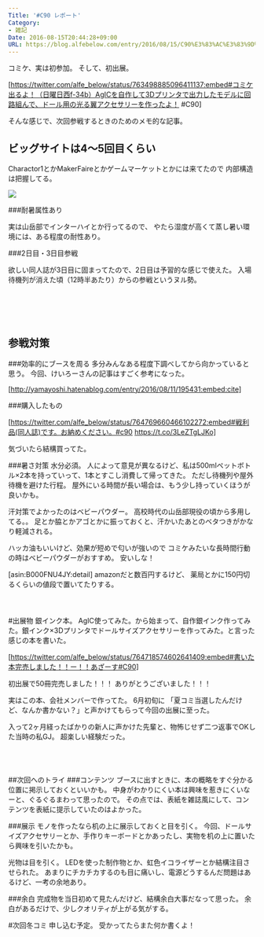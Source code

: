 ```yaml
---
Title: '#C90 レポート'
Category:
- 雑記
Date: 2016-08-15T20:44:28+09:00
URL: https://blog.alfebelow.com/entry/2016/08/15/C90%E3%83%AC%E3%83%9D%E3%83%BC%E3%83%88
---
```


コミケ、実は初参加。
そして、初出展。

[https://twitter.com/alfe_below/status/763498885096411137:embed#コミケ出るよ！（日曜日西f-34b）AgICを自作して3Dプリンタで出力したモデルに回路組んで、ドール用の光る翼アクセサリーを作ったよ！ #C90]

そんな感じで、次回参戦するときのためのメモ的な記事。
 
  
## ビッグサイトは4～5回目くらい
Charactor1とかMakerFaireとかゲームマーケットとかには来てたので
内部構造は把握してる。

<span itemtype="http://schema.org/Photograph" itemscope="itemscope"><img class="magnifiable" src="https://lh3.googleusercontent.com/-DJdQxof965c/V67HXhndcnI/AAAAAAAAUVU/6vQg4dTvKFAKQdZQDXQW22uZfJ_AKk9zACKgB/s1024/IMG_20160813_124853_36CS.jpg" itemprop="image"></span>

###耐暑属性あり

実は山岳部でインターハイとか行ってるので、
やたら湿度が高くて蒸し暑い環境には、ある程度の耐性あり。

###2日目・3日目参戦

欲しい同人誌が3日目に固まってたので、2日目は予習的な感じで使えた。
入場待機列が消えた頃（12時半あたり）からの参戦というヌル勢。
  
　　  
　　  
　　  
  
  
## 参戦対策

###効率的にブースを周る
多分みんなある程度下調べしてから向かっていると思う。
今回、けいろーさんの記事はすごく参考になった。

[http://yamayoshi.hatenablog.com/entry/2016/08/11/195431:embed:cite]

###購入したもの

[https://twitter.com/alfe_below/status/764769660466102272:embed#戦利品(同人誌)です。お納めください。#c90 https://t.co/3LeZTgLJKo]

気づいたら結構買ってた。

###暑さ対策
水分必須。
人によって意見が異なるけど、私は500mlペットボトル×2本を持っていって、1本とすこし消費して帰ってきた。
ただし待機列や屋外待機を避けた行程。
屋外にいる時間が長い場合は、もう少し持っていくほうが良いかも。

汗対策でよかったのはベビーパウダー。
高校時代の山岳部現役の頃から多用してる。。
足とか脇とかアゴとかに振っておくと、汗かいたあとのベタつきがかなり軽減される。

ハッカ油もいいけど、効果が短めで匂いが強いので
コミケみたいな長時間行動の時はベビーパウダーがおすすめ。
安いしな！

[asin:B000FNU4JY:detail]
amazonだと数百円するけど、
薬局とかに150円切るくらいの値段で置いてたりする。
　  
　  
　  

#出展物
銀インク本。
AgIC使ってみた。から始まって、自作銀インク作ってみた。銀インク×3Dプリンタでドールサイズアクセサリーを作ってみた。と言った感じの本を書いた。


[https://twitter.com/alfe_below/status/764718574602641409:embed#書いた本完売しました！！ー！！あざーす#C90]

初出展で50冊完売しました！！！
ありがとうございました！！！

実はこの本、会社メンバーで作ってた。
6月初旬に 「夏コミ当選したんだけど、なんか書かない？」と声かけてもらって今回の出展に至った。  

入って2ヶ月経ったばかりの新人に声かけた先輩と、物怖じせず二つ返事でOKした当時の私GJ。
超楽しい経験だった。
 
  　  
    　  
    
##次回へのトライ
###コンテンツ
ブースに出すときに、本の概略をすぐ分かる位置に掲示しておくといいかも。
中身がわかりにくい本は興味を惹きにくいなーと、ぐるぐるまわって思ったので。
その点では、表紙を雑誌風にして、コンテンツを表紙に提示していたのはよかった。

###展示
モノを作ったなら机の上に展示しておくと目を引く。
今回、ドールサイズアクセサリーとか、手作りキーボードとかあったし、実物を机の上に置いたら興味を引いたかも。

光物は目を引く。
LEDを使った制作物とか、虹色イコライザーとか結構注目させられた。
あまりにチカチカするのも目に痛いし、電源どうするんだ問題はあるけど、一考の余地あり。

###余白
完成物を当日初めて見たんだけど、結構余白大事だなって思った。
余白があるだけで、少しクオリティが上がる気がする。


#次回冬コミ
申し込む予定。
受かってたらまた何か書くよ！
